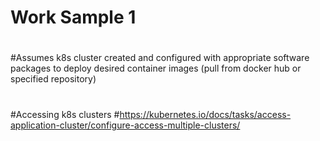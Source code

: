 # Work Sample 1
#
#Assumes k8s cluster created and configured with appropriate software packages to deploy desired container images (pull from docker hub or specified repository)
#
#Accessing k8s clusters
  #https://kubernetes.io/docs/tasks/access-application-cluster/configure-access-multiple-clusters/

